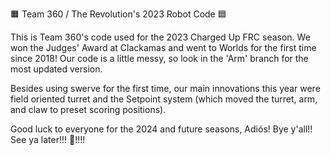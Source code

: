 🟧 Team 360 / The Revolution's 2023 Robot Code 🟦

This is Team 360's code used for the 2023 Charged Up FRC season. We won the Judges' Award at Clackamas and went to Worlds for the first time since 2018! Our code is a little messy, so look in the 'Arm' branch for the most updated version.

Besides using swerve for the first time, our main innovations this year were field oriented turret and the Setpoint system (which moved the turret, arm, and claw to preset scoring positions).

Good luck to everyone for the 2024 and future seasons,
Adiós! Bye y'all!! See ya later!!! 👋!!!!
